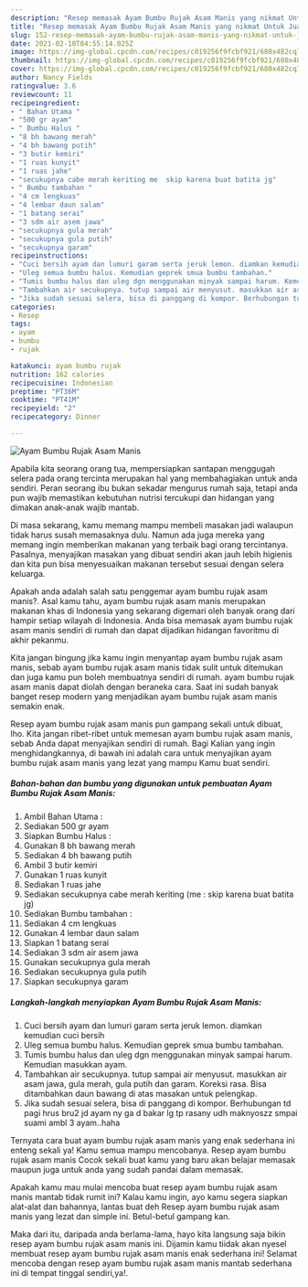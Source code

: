 ```yaml
---
description: "Resep memasak Ayam Bumbu Rujak Asam Manis yang nikmat Untuk Jualan"
title: "Resep memasak Ayam Bumbu Rujak Asam Manis yang nikmat Untuk Jualan"
slug: 152-resep-memasak-ayam-bumbu-rujak-asam-manis-yang-nikmat-untuk-jualan
date: 2021-02-10T04:55:14.025Z
image: https://img-global.cpcdn.com/recipes/c019256f9fcbf921/680x482cq70/ayam-bumbu-rujak-asam-manis-foto-resep-utama.jpg
thumbnail: https://img-global.cpcdn.com/recipes/c019256f9fcbf921/680x482cq70/ayam-bumbu-rujak-asam-manis-foto-resep-utama.jpg
cover: https://img-global.cpcdn.com/recipes/c019256f9fcbf921/680x482cq70/ayam-bumbu-rujak-asam-manis-foto-resep-utama.jpg
author: Nancy Fields
ratingvalue: 3.6
reviewcount: 11
recipeingredient:
- " Bahan Utama "
- "500 gr ayam"
- " Bumbu Halus "
- "8 bh bawang merah"
- "4 bh bawang putih"
- "3 butir kemiri"
- "1 ruas kunyit"
- "1 ruas jahe"
- "secukupnya cabe merah keriting me  skip karena buat batita jg"
- " Bumbu tambahan "
- "4 cm lengkuas"
- "4 lembar daun salam"
- "1 batang serai"
- "3 sdm air asem jawa"
- "secukupnya gula merah"
- "secukupnya gula putih"
- "secukupnya garam"
recipeinstructions:
- "Cuci bersih ayam dan lumuri garam serta jeruk lemon. diamkan kemudian cuci bersih"
- "Uleg semua bumbu halus. Kemudian geprek smua bumbu tambahan."
- "Tumis bumbu halus dan uleg dgn menggunakan minyak sampai harum. Kemudian masukkan ayam."
- "Tambahkan air secukupnya. tutup sampai air menyusut. masukkan air asam jawa, gula merah, gula putih dan garam. Koreksi rasa. Bisa ditambahkan daun bawang di atas masakan untuk pelengkap."
- "Jika sudah sesuai selera, bisa di panggang di kompor. Berhubungan td pagi hrus bru2 jd ayam ny ga d bakar lg tp rasany udh maknyoszz smpai suami ambl 3 ayam..haha"
categories:
- Resep
tags:
- ayam
- bumbu
- rujak

katakunci: ayam bumbu rujak 
nutrition: 162 calories
recipecuisine: Indonesian
preptime: "PT36M"
cooktime: "PT41M"
recipeyield: "2"
recipecategory: Dinner

---
```



![Ayam Bumbu Rujak Asam Manis](https://img-global.cpcdn.com/recipes/c019256f9fcbf921/680x482cq70/ayam-bumbu-rujak-asam-manis-foto-resep-utama.jpg)

Apabila kita seorang orang tua, mempersiapkan santapan menggugah selera pada orang tercinta merupakan hal yang membahagiakan untuk anda sendiri. Peran seorang ibu bukan sekadar mengurus rumah saja, tetapi anda pun wajib memastikan kebutuhan nutrisi tercukupi dan hidangan yang dimakan anak-anak wajib mantab.

Di masa  sekarang, kamu memang mampu membeli masakan jadi walaupun tidak harus susah memasaknya dulu. Namun ada juga mereka yang memang ingin memberikan makanan yang terbaik bagi orang tercintanya. Pasalnya, menyajikan masakan yang dibuat sendiri akan jauh lebih higienis dan kita pun bisa menyesuaikan makanan tersebut sesuai dengan selera keluarga. 



Apakah anda adalah salah satu penggemar ayam bumbu rujak asam manis?. Asal kamu tahu, ayam bumbu rujak asam manis merupakan makanan khas di Indonesia yang sekarang digemari oleh banyak orang dari hampir setiap wilayah di Indonesia. Anda bisa memasak ayam bumbu rujak asam manis sendiri di rumah dan dapat dijadikan hidangan favoritmu di akhir pekanmu.

Kita jangan bingung jika kamu ingin menyantap ayam bumbu rujak asam manis, sebab ayam bumbu rujak asam manis tidak sulit untuk ditemukan dan juga kamu pun boleh membuatnya sendiri di rumah. ayam bumbu rujak asam manis dapat diolah dengan beraneka cara. Saat ini sudah banyak banget resep modern yang menjadikan ayam bumbu rujak asam manis semakin enak.

Resep ayam bumbu rujak asam manis pun gampang sekali untuk dibuat, lho. Kita jangan ribet-ribet untuk memesan ayam bumbu rujak asam manis, sebab Anda dapat menyajikan sendiri di rumah. Bagi Kalian yang ingin menghidangkannya, di bawah ini adalah cara untuk menyajikan ayam bumbu rujak asam manis yang lezat yang mampu Kamu buat sendiri.

<!--inarticleads1-->

##### Bahan-bahan dan bumbu yang digunakan untuk pembuatan Ayam Bumbu Rujak Asam Manis:

1. Ambil  Bahan Utama :
1. Sediakan 500 gr ayam
1. Siapkan  Bumbu Halus :
1. Gunakan 8 bh bawang merah
1. Sediakan 4 bh bawang putih
1. Ambil 3 butir kemiri
1. Gunakan 1 ruas kunyit
1. Sediakan 1 ruas jahe
1. Sediakan secukupnya cabe merah keriting (me : skip karena buat batita jg)
1. Sediakan  Bumbu tambahan :
1. Sediakan 4 cm lengkuas
1. Gunakan 4 lembar daun salam
1. Siapkan 1 batang serai
1. Sediakan 3 sdm air asem jawa
1. Gunakan secukupnya gula merah
1. Sediakan secukupnya gula putih
1. Siapkan secukupnya garam




<!--inarticleads2-->

##### Langkah-langkah menyiapkan Ayam Bumbu Rujak Asam Manis:

1. Cuci bersih ayam dan lumuri garam serta jeruk lemon. diamkan kemudian cuci bersih
1. Uleg semua bumbu halus. Kemudian geprek smua bumbu tambahan.
1. Tumis bumbu halus dan uleg dgn menggunakan minyak sampai harum. Kemudian masukkan ayam.
1. Tambahkan air secukupnya. tutup sampai air menyusut. masukkan air asam jawa, gula merah, gula putih dan garam. Koreksi rasa. Bisa ditambahkan daun bawang di atas masakan untuk pelengkap.
1. Jika sudah sesuai selera, bisa di panggang di kompor. Berhubungan td pagi hrus bru2 jd ayam ny ga d bakar lg tp rasany udh maknyoszz smpai suami ambl 3 ayam..haha




Ternyata cara buat ayam bumbu rujak asam manis yang enak sederhana ini enteng sekali ya! Kamu semua mampu mencobanya. Resep ayam bumbu rujak asam manis Cocok sekali buat kamu yang baru akan belajar memasak maupun juga untuk anda yang sudah pandai dalam memasak.

Apakah kamu mau mulai mencoba buat resep ayam bumbu rujak asam manis mantab tidak rumit ini? Kalau kamu ingin, ayo kamu segera siapkan alat-alat dan bahannya, lantas buat deh Resep ayam bumbu rujak asam manis yang lezat dan simple ini. Betul-betul gampang kan. 

Maka dari itu, daripada anda berlama-lama, hayo kita langsung saja bikin resep ayam bumbu rujak asam manis ini. Dijamin kamu tiidak akan nyesel membuat resep ayam bumbu rujak asam manis enak sederhana ini! Selamat mencoba dengan resep ayam bumbu rujak asam manis mantab sederhana ini di tempat tinggal sendiri,ya!.

